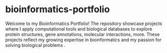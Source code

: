 # bioinformatics-portfolio
Welcome to my Bioinformatics Portfolio! The repository showcase projects where I apply computational tools and biological databases to explore protein structures, gene annotations, molecular interactions, more. These projects reflect my growing expertise in bioinformatics and my passion for solving biological problems .
